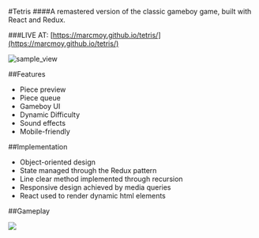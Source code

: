 #Tetris
####A remastered version of the classic gameboy game, built with React and Redux.

###LIVE AT: [https://marcmoy.github.io/tetris/](https://marcmoy.github.io/tetris/)

![sample_view](./docs/sample_view.png)

##Features
- Piece preview
- Piece queue
- Gameboy UI
- Dynamic Difficulty
- Sound effects
- Mobile-friendly

##Implementation
- Object-oriented design
- State managed through the Redux pattern
- Line clear method implemented through recursion
- Responsive design achieved by media queries
- React used to render dynamic html elements


##Gameplay

<img src='/docs/mobile.gif'>
